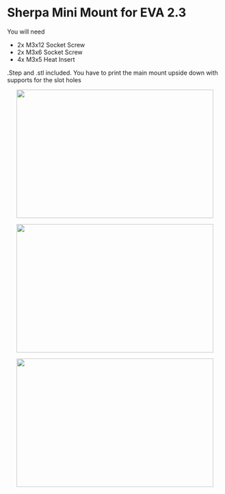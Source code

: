 # Sherpa Mini Mount for EVA 2.3
You will need

* 2x M3x12 Socket Screw
* 2x M3x6 Socket Screw
* 4x M3x5 Heat Insert

.Step and .stl included. You have to print the main mount upside down with supports for the slot holes

<p align="center">
  <img width="460" height="300" src="http://www.fillmurray.com/460/300">
</p>

<p align="center">
  <img width="460" height="300" src="http://www.fillmurray.com/460/300">
</p>

<p align="center">
  <img width="460" height="300" src="http://www.fillmurray.com/460/300">
</p>
